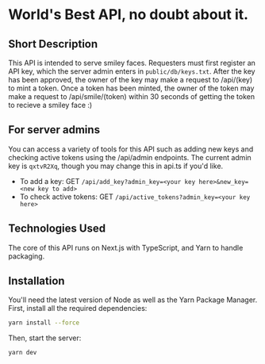 # World's Best API, no doubt about it.

## Short Description

This API is intended to serve smiley faces. Requesters must first register an API key, which the server admin enters in `public/db/keys.txt`. After the key has been approved, the owner of the key may make a request to /api/(key) to mint a token. Once a token has been minted, the owner of the token may make a request to /api/smile/(token) within 30 seconds of getting the token to recieve a smiley face :)

## For server admins

You can access a variety of tools for this API such as adding new keys and checking active tokens using the /api/admin endpoints. The current admin key is `qxtvR2Xq`, though you may change this in api.ts if you'd like.

- To add a key: GET `/api/add_key?admin_key=<your key here>&new_key=<new key to add>`
- To check active tokens: GET `/api/active_tokens?admin_key=<your key here>`

## Technologies Used

The core of this API runs on Next.js with TypeScript, and Yarn to handle packaging.

## Installation

You'll need the latest version of Node as well as the Yarn Package Manager. First, install all the required dependencies:

```sh
yarn install --force
```

Then, start the server:

```sh
yarn dev
```